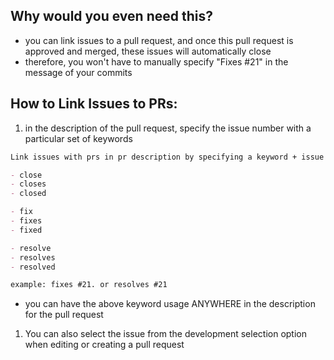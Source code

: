 
## Why would you even need this?
- you can link issues to a pull request, and once this pull request is approved and merged, these issues will automatically close
- therefore, you won't have to manually specify "Fixes #21" in the message of your commits

## How to Link Issues to PRs:
1. in the description of the pull request, specify the issue number with a particular set of keywords
```md
Link issues with prs in pr description by specifying a keyword + issue #

- close
- closes
- closed

- fix
- fixes
- fixed

- resolve
- resolves
- resolved

example: fixes #21. or resolves #21
```
- you can have the above keyword usage ANYWHERE in the description for the pull request

1. You can also select the issue from the development selection option when editing or creating a pull request